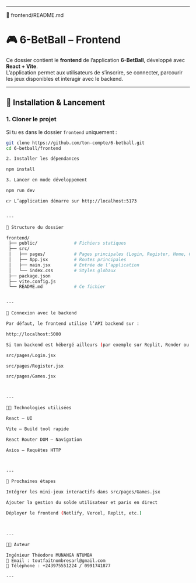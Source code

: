 
---

📂 frontend/README.md

# 🎮 6-BetBall – Frontend

Ce dossier contient le **frontend** de l’application **6-BetBall**, développé avec **React + Vite**.  
L’application permet aux utilisateurs de s’inscrire, se connecter, parcourir les jeux disponibles et interagir avec le backend.

---

## 🚀 Installation & Lancement

### 1. Cloner le projet
Si tu es dans le dossier `frontend` uniquement :
```bash
git clone https://github.com/ton-compte/6-betball.git
cd 6-betball/frontend

2. Installer les dépendances

npm install

3. Lancer en mode développement

npm run dev

👉 L’application démarre sur http://localhost:5173


---

📂 Structure du dossier

frontend/
 ├── public/              # Fichiers statiques
 ├── src/
 │   ├── pages/           # Pages principales (Login, Register, Home, Games, Profile)
 │   ├── App.jsx          # Routes principales
 │   ├── main.jsx         # Entrée de l’application
 │   └── index.css        # Styles globaux
 ├── package.json
 ├── vite.config.js
 └── README.md            # Ce fichier


---

🔗 Connexion avec le backend

Par défaut, le frontend utilise l’API backend sur :

http://localhost:5000

Si ton backend est hébergé ailleurs (par exemple sur Replit, Render ou Railway), pense à modifier les URLs dans :

src/pages/Login.jsx

src/pages/Register.jsx

src/pages/Games.jsx



---

👨‍💻 Technologies utilisées

React – UI

Vite – Build tool rapide

React Router DOM – Navigation

Axios – Requêtes HTTP



---

📌 Prochaines étapes

Intégrer les mini-jeux interactifs dans src/pages/Games.jsx

Ajouter la gestion du solde utilisateur et paris en direct

Déployer le frontend (Netlify, Vercel, Replit, etc.)



---

🧑‍💻 Auteur

Ingénieur Théodore MUNANGA NTUMBA
📧 Email : toutfaitnombresarl@gmail.com
📱 Téléphone : +243975551224 / 0991741877

---
